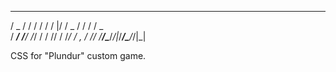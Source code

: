    ___  __   __  ___  _____  __  _____ 
  / _ \/ /  / / / / |/ / _ \/ / / / _ \
 / ___/ /__/ /_/ /    / // / /_/ / , _/
/_/  /____/\____/_/|_/____/\____/_/|_| 
                                       
CSS for "Plundur" custom game.
